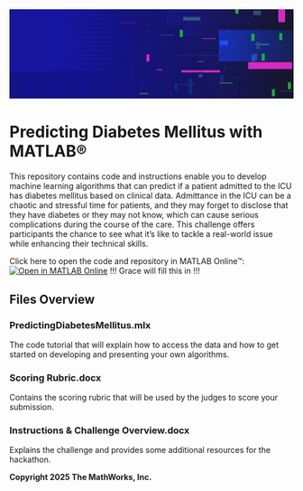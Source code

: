 <td>
<img src="/Images/Hackathons Banner.jpg" style="width:1275px;height:158.25px">
</td>

# Predicting Diabetes Mellitus with MATLAB&reg;
This repository contains code and instructions enable you to develop machine learning algorithms that can predict if a patient admitted to the ICU has diabetes mellitus based on clinical data. Admittance in the ICU can be a chaotic and stressful time for patients, and they may forget to disclose that they have diabetes or they may not know, which can cause serious complications during the course of the care. This challenge offers participants the chance to see what it’s like to tackle a real-world issue while enhancing their technical skills.

Click here to open the code and repository in MATLAB Online&trade;:
[![Open in MATLAB Online](https://www.mathworks.com/images/responsive/global/open-in-matlab-online.svg)]()
!!! Grace will fill this in !!!

## Files Overview
### PredictingDiabetesMellitus.mlx
The code tutorial that will explain how to access the data and how to get started on developing and presenting your own algorithms. 

### Scoring Rubric.docx
Contains the scoring rubric that will be used by the judges to score your submission. 

### Instructions & Challenge Overview.docx
Explains the challenge and provides some additional resources for the hackathon.

**Copyright 2025 The MathWorks, Inc.**